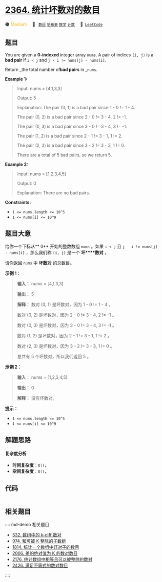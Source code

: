 # [2364. 统计坏数对的数目](https://leetcode.com/problems/count-number-of-bad-pairs)

🟠 <font color=#ffb800>Medium</font>&emsp; 🔖&ensp; [`数组`](/leetcode/outline/tag/array.md) [`哈希表`](/leetcode/outline/tag/hash-table.md) [`数学`](/leetcode/outline/tag/math.md) [`计数`](/leetcode/outline/tag/counting.md)&emsp; 🔗&ensp;[`LeetCode`](https://leetcode.com/problems/count-number-of-bad-pairs)


## 题目

You are given a **0-indexed** integer array `nums`. A pair of indices `(i, j)`
is a **bad pair** if `i < j` and `j - i != nums[j] - nums[i]`.

Return _the total number of**bad pairs** in _`nums`.



**Example 1:**

> Input: nums = [4,1,3,3]
> 
> Output: 5
> 
> Explanation: The pair (0, 1) is a bad pair since 1 - 0 != 1 - 4.
> 
> The pair (0, 2) is a bad pair since 2 - 0 != 3 - 4, 2 != -1.
> 
> The pair (0, 3) is a bad pair since 3 - 0 != 3 - 4, 3 != -1.
> 
> The pair (1, 2) is a bad pair since 2 - 1 != 3 - 1, 1 != 2.
> 
> The pair (2, 3) is a bad pair since 3 - 2 != 3 - 3, 1 != 0.
> 
> There are a total of 5 bad pairs, so we return 5.

**Example 2:**

> Input: nums = [1,2,3,4,5]
> 
> Output: 0
> 
> Explanation: There are no bad pairs.

**Constraints:**

  * `1 <= nums.length <= 10^5`
  * `1 <= nums[i] <= 10^9`


## 题目大意

给你一个下标从**  0** 开始的整数数组 `nums` 。如果 `i < j` 且 `j - i != nums[j] - nums[i]`
，那么我们称 `(i, j)` 是一个 **坏****数对**  。

请你返回 `nums` 中 **坏数对**  的总数目。



**示例 1：**

> 
> 
> 
> 
> 
> **输入：** nums = [4,1,3,3]
> 
> **输出：** 5
> 
> **解释：** 数对 (0, 1) 是坏数对，因为 1 - 0 != 1 - 4 。
> 
> 数对 (0, 2) 是坏数对，因为 2 - 0 != 3 - 4, 2 != -1 。
> 
> 数对 (0, 3) 是坏数对，因为 3 - 0 != 3 - 4, 3 != -1 。
> 
> 数对 (1, 2) 是坏数对，因为 2 - 1 != 3 - 1, 1 != 2 。
> 
> 数对 (2, 3) 是坏数对，因为 3 - 2 != 3 - 3, 1 != 0 。
> 
> 总共有 5 个坏数对，所以我们返回 5 。
> 
> 

**示例 2：**

> 
> 
> 
> 
> 
> **输入：** nums = [1,2,3,4,5]
> 
> **输出：** 0
> 
> **解释：** 没有坏数对。
> 
> 



**提示：**

  * `1 <= nums.length <= 10^5`
  * `1 <= nums[i] <= 10^9`


## 解题思路

#### 复杂度分析

- **时间复杂度**：`O()`，
- **空间复杂度**：`O()`，

## 代码

```javascript

```

## 相关题目

:::: md-demo 相关题目
- [532. 数组中的 k-diff 数对](https://leetcode.com/problems/k-diff-pairs-in-an-array)
- [974. 和可被 K 整除的子数组](https://leetcode.com/problems/subarray-sums-divisible-by-k)
- [1814. 统计一个数组中好对子的数目](https://leetcode.com/problems/count-nice-pairs-in-an-array)
- [2006. 差的绝对值为 K 的数对数目](https://leetcode.com/problems/count-number-of-pairs-with-absolute-difference-k)
- [2176. 统计数组中相等且可以被整除的数对](https://leetcode.com/problems/count-equal-and-divisible-pairs-in-an-array)
- [2426. 满足不等式的数对数目](https://leetcode.com/problems/number-of-pairs-satisfying-inequality)

::::
